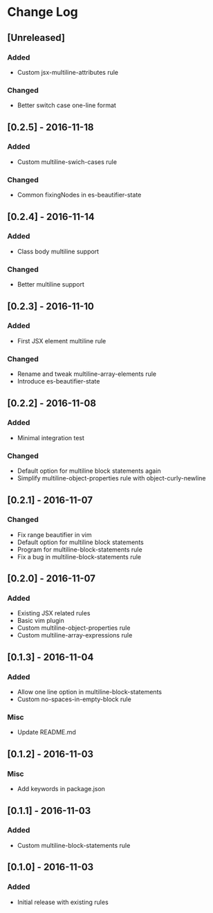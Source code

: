 # Change Log

## [Unreleased]
### Added
- Custom jsx-multiline-attributes rule
### Changed
- Better switch case one-line format

## [0.2.5] - 2016-11-18
### Added
- Custom multiline-swich-cases rule
### Changed
- Common fixingNodes in es-beautifier-state

## [0.2.4] - 2016-11-14
### Added
- Class body multiline support
### Changed
- Better multiline support

## [0.2.3] - 2016-11-10
### Added
- First JSX element multiline rule
### Changed
- Rename and tweak multiline-array-elements rule
- Introduce es-beautifier-state

## [0.2.2] - 2016-11-08
### Added
- Minimal integration test
### Changed
- Default option for multiline block statements again
- Simplify multiline-object-properties rule with object-curly-newline

## [0.2.1] - 2016-11-07
### Changed
- Fix range beautifier in vim
- Default option for multiline block statements
- Program for multiline-block-statements rule
- Fix a bug in multiline-block-statements rule

## [0.2.0] - 2016-11-07
### Added
- Existing JSX related rules
- Basic vim plugin
- Custom multiline-object-properties rule
- Custom multiline-array-expressions rule

## [0.1.3] - 2016-11-04
### Added
- Allow one line option in multiline-block-statements
- Custom no-spaces-in-empty-block rule
### Misc
- Update README.md

## [0.1.2] - 2016-11-03
### Misc
- Add keywords in package.json

## [0.1.1] - 2016-11-03
### Added
- Custom multiline-block-statements rule

## [0.1.0] - 2016-11-03
### Added
- Initial release with existing rules

